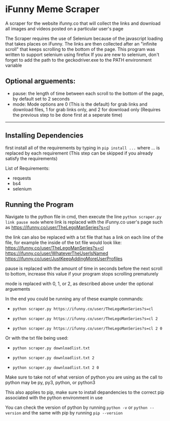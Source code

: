 # iFunny Meme Scraper
A scraper for the website ifunny.co that will collect the links and download all images and videos posted on a particular user's page

The Scraper requires the use of Selenium because of the javascript loading that takes places on iFunny. The links are then collected after an "infinite scroll" that keeps scrolling to the bottom of the page.
This program was written to support selenium using firefox
If you are new to selenium, don't forget to add the path to the geckodriver.exe to the PATH environment variable

## Optional arguements:
* pause: the length of time between each scroll to the bottom of the page, by default set to 2 seconds
* mode: Mode options are 0 (This is the default) for grab links and download files, 1 for grab links only, and 2 for download only (Requires the previous step to be done first at a seperate time)

- - -

## Installing Dependencies

first install all of the requirements by typing in `pip install ...` where ... is replaced by each requirement (This step can be skipped if you already satisfy the requirements)

List of Requirements: 

* requests
* bs4
* selenium

## Running the Program

Navigate to the python file in cmd, then execute the line `python scraper.py link pause mode` where link is replaced with the iFunny.co user's page such as https://ifunny.co/user/TheLegoManSeries?s=cl

the link can also be replaced with a txt file that has a link on each line of the file, for example the inside of the txt file would look like:
<br />https://ifunny.co/user/TheLegoManSeries?s=cl
<br />https://ifunny.co/user/WhateverTheUserIsNamed
<br />https://ifunny.co/user/JustKeepAddingMoreUserProfiles


pause is replaced with the amount of time in seconds before the next scroll to bottom, increase this value if your program stops scrolling prematurely

mode is replaced with 0, 1, or 2, as described above under the optional arguements

In the end you could be running any of these example commands:

* `python scraper.py https://ifunny.co/user/TheLegoManSeries?s=cl`

* `python scraper.py https://ifunny.co/user/TheLegoManSeries?s=cl 2`

* `python scraper.py https://ifunny.co/user/TheLegoManSeries?s=cl 2 0`

Or with the txt file being used: 

* `python scraper.py downloadlist.txt`

* `python scraper.py downloadlist.txt 2`

* `python scraper.py downloadlist.txt 2 0`

Make sure to take not of what version of python you are using as the call to python may be py, py3, python, or python3

This also applies to pip, make sure to install depandencies to the correct pip associated with the python environment in use

You can check the version of python by running `python -v` or `python --version` and the same with pip by running `pip --version`
